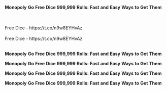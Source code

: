 <strong>Monopoly</strong> <strong>Go</strong> <strong>Free</strong> <strong>Dice</strong> <strong>999,999</strong> <strong>Rolls:</strong> <strong>Fast</strong> <strong>and</strong> <strong>Easy</strong> <strong>Ways</strong> <strong>to</strong> <strong>Get</strong> <strong>Them</strong>

<br>
<br>Free Dice - https://t.co/n9w8EYHvAz
<br>
<br>Free Dice - https://t.co/n9w8EYHvAz
<br>
<br>

<strong>Monopoly</strong> <strong>Go</strong> <strong>Free</strong> <strong>Dice</strong> <strong>999,999</strong> <strong>Rolls:</strong> <strong>Fast</strong> <strong>and</strong> <strong>Easy</strong> <strong>Ways</strong> <strong>to</strong> <strong>Get</strong> <strong>Them</strong>

<strong>Monopoly</strong> <strong>Go</strong> <strong>Free</strong> <strong>Dice</strong> <strong>999,999</strong> <strong>Rolls:</strong> <strong>Fast</strong> <strong>and</strong> <strong>Easy</strong> <strong>Ways</strong> <strong>to</strong> <strong>Get</strong> <strong>Them</strong>

<strong>Monopoly</strong> <strong>Go</strong> <strong>Free</strong> <strong>Dice</strong> <strong>999,999</strong> <strong>Rolls:</strong> <strong>Fast</strong> <strong>and</strong> <strong>Easy</strong> <strong>Ways</strong> <strong>to</strong> <strong>Get</strong> <strong>Them</strong>

<strong>Monopoly</strong> <strong>Go</strong> <strong>Free</strong> <strong>Dice</strong> <strong>999,999</strong> <strong>Rolls:</strong> <strong>Fast</strong> <strong>and</strong> <strong>Easy</strong> <strong>Ways</strong> <strong>to</strong> <strong>Get</strong> <strong>Them</strong>
